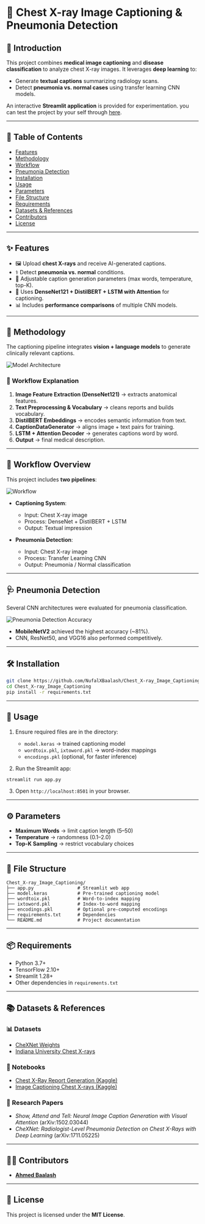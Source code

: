# 🩻 Chest X-ray Image Captioning & Pneumonia Detection

## 📖 Introduction

This project combines **medical image captioning** and **disease classification** to analyze chest X-ray images.
It leverages **deep learning** to:

* Generate **textual captions** summarizing radiology scans.
* Detect **pneumonia vs. normal cases** using transfer learning CNN models.

An interactive **Streamlit application** is provided for experimentation.
you can test the project by your self through [here](https://imagecaption-d445qtafjgv5gygbb7bjfz.streamlit.app).

---

## 📑 Table of Contents

* [Features](#-features)
* [Methodology](#-methodology)
* [Workflow](#-workflow)
* [Pneumonia Detection](#-pneumonia-detection)
* [Installation](#-installation)
* [Usage](#-usage)
* [Parameters](#-parameters)
* [File Structure](#-file-structure)
* [Requirements](#-requirements)
* [Datasets & References](#-datasets--references)
* [Contributors](#-contributors)
* [License](#-license)

---

## ✨ Features

* 🖼 Upload **chest X-rays** and receive AI-generated captions.
* ⚕️ Detect **pneumonia vs. normal** conditions.
* 🔎 Adjustable caption generation parameters (max words, temperature, top-K).
* 🧠 Uses **DenseNet121 + DistilBERT + LSTM with Attention** for captioning.
* 📊 Includes **performance comparisons** of multiple CNN models.

---

## 🧠 Methodology

The captioning pipeline integrates **vision + language models** to generate clinically relevant captions.

![Model Architecture](./imgs/workflow.jpg)

### 🔎 Workflow Explanation

1. **Image Feature Extraction (DenseNet121)** → extracts anatomical features.
2. **Text Preprocessing & Vocabulary** → cleans reports and builds vocabulary.
3. **DistilBERT Embeddings** → encodes semantic information from text.
4. **CaptionDataGenerator** → aligns image + text pairs for training.
5. **LSTM + Attention Decoder** → generates captions word by word.
6. **Output** → final medical description.

---

## 🔄 Workflow Overview

This project includes **two pipelines**:

![Workflow](./imgs/app_test.jpg)

* **Captioning System**:

  * Input: Chest X-ray image
  * Process: DenseNet + DistilBERT + LSTM
  * Output: Textual impression

* **Pneumonia Detection**:

  * Input: Chest X-ray image
  * Process: Transfer Learning CNN
  * Output: Pneumonia / Normal classification

---

## 🩺 Pneumonia Detection

Several CNN architectures were evaluated for pneumonia classification.

![Pneumonia Detection Accuracy](./imgs/acc_compare.png)

* **MobileNetV2** achieved the highest accuracy (\~81%).
* CNN, ResNet50, and VGG16 also performed competitively.

---

## 🛠 Installation

```bash
git clone https://github.com/NufalXBaalash/Chest_X-ray_Image_Captioning.git
cd Chest_X-ray_Image_Captioning
pip install -r requirements.txt
```

---

## 🚀 Usage

1. Ensure required files are in the directory:

   * `model.keras` → trained captioning model
   * `wordtoix.pkl`, `ixtoword.pkl` → word-index mappings
   * `encodings.pkl` (optional, for faster inference)

2. Run the Streamlit app:

```bash
streamlit run app.py
```

3. Open `http://localhost:8501` in your browser.

---

## ⚙️ Parameters

* **Maximum Words** → limit caption length (5–50)
* **Temperature** → randomness (0.1–2.0)
* **Top-K Sampling** → restrict vocabulary choices

---

## 📂 File Structure

```
Chest_X-ray_Image_Captioning/
├── app.py                # Streamlit web app
├── model.keras           # Pre-trained captioning model
├── wordtoix.pkl          # Word-to-index mapping
├── ixtoword.pkl          # Index-to-word mapping
├── encodings.pkl         # Optional pre-computed encodings
├── requirements.txt      # Dependencies
└── README.md             # Project documentation
```

---

## 📦 Requirements

* Python 3.7+
* TensorFlow 2.10+
* Streamlit 1.28+
* Other dependencies in `requirements.txt`

---

## 📚 Datasets & References

### 📊 Datasets

* [CheXNet Weights](https://www.kaggle.com/datasets/sinamhd9/chexnet-weights)
* [Indiana University Chest X-rays](https://www.kaggle.com/datasets/raddar/chest-xrays-indiana-university)

### 📓 Notebooks

* [Chest X-Ray Report Generation (Kaggle)](https://www.kaggle.com/code/ahmedbaalash/chest-x-ray-report-generation)
* [Image Captioning Chest X-rays (Kaggle)](https://www.kaggle.com/code/ebrahimelgazar/image-captioning-chest-x-rays)

### 📖 Research Papers

* *Show, Attend and Tell: Neural Image Caption Generation with Visual Attention* (arXiv:1502.03044)
* *CheXNet: Radiologist-Level Pneumonia Detection on Chest X-Rays with Deep Learning* (arXiv:1711.05225)

---

## 👨‍💻 Contributors

* **[Ahmed Baalash](https://github.com/NufalXBaalash)**

---

## 📜 License

This project is licensed under the **MIT License**.
